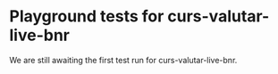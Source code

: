 # Playground tests for curs-valutar-live-bnr
We are still awaiting the first test run for curs-valutar-live-bnr.
